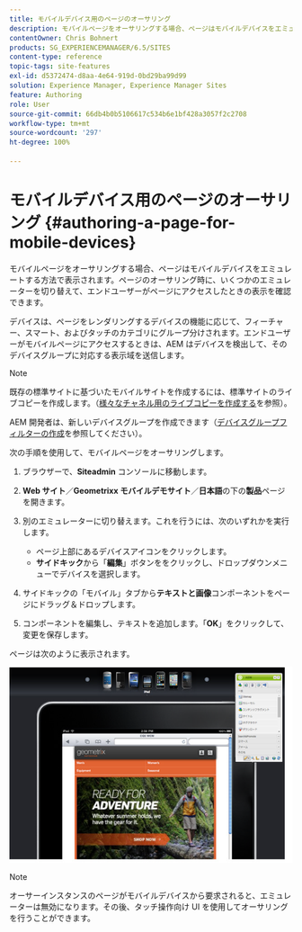 ```yaml
---
title: モバイルデバイス用のページのオーサリング
description: モバイルページをオーサリングする場合、ページはモバイルデバイスをエミュレートする方法で表示されます。ページのオーサリング時に、いくつかのエミュレーターを切り替えて、エンドユーザーがページにアクセスしたときの表示を確認できます。
contentOwner: Chris Bohnert
products: SG_EXPERIENCEMANAGER/6.5/SITES
content-type: reference
topic-tags: site-features
exl-id: d5372474-d8aa-4e64-919d-0bd29ba99d99
solution: Experience Manager, Experience Manager Sites
feature: Authoring
role: User
source-git-commit: 66db4b0b5106617c534b6e1bf428a3057f2c2708
workflow-type: tm+mt
source-wordcount: '297'
ht-degree: 100%

---
```


# モバイルデバイス用のページのオーサリング {#authoring-a-page-for-mobile-devices}

モバイルページをオーサリングする場合、ページはモバイルデバイスをエミュレートする方法で表示されます。ページのオーサリング時に、いくつかのエミュレーターを切り替えて、エンドユーザーがページにアクセスしたときの表示を確認できます。

デバイスは、ページをレンダリングするデバイスの機能に応じて、フィーチャー、スマート、およびタッチのカテゴリにグループ分けされます。エンドユーザーがモバイルページにアクセスするときは、AEM はデバイスを検出して、そのデバイスグループに対応する表示域を送信します。

>[!NOTE]
>
>既存の標準サイトに基づいたモバイルサイトを作成するには、標準サイトのライブコピーを作成します。（[様々なチャネル用のライブコピーを作成する](/help/sites-administering/msm-livecopy.md)を参照）。
>
>AEM 開発者は、新しいデバイスグループを作成できます（[デバイスグループフィルターの作成](/help/sites-developing/groupfilters.md)を参照してください）。

次の手順を使用して、モバイルページをオーサリングします。

1. ブラウザーで、**Siteadmin** コンソールに移動します。
1. **Web サイト**／**Geometrixx モバイルデモサイト**／**日本語**&#x200B;の下の&#x200B;**製品**&#x200B;ページを開きます。

1. 別のエミュレーターに切り替えます。これを行うには、次のいずれかを実行します。

   * ページ上部にあるデバイスアイコンをクリックします。
   * **サイドキック**&#x200B;から「**編集**」ボタンををクリックし、ドロップダウンメニューでデバイスを選択します。

1. サイドキックの「モバイル」タブから&#x200B;**テキストと画像**&#x200B;コンポーネントをページにドラッグ＆ドロップします。
1. コンポーネントを編集し、テキストを追加します。「**OK**」をクリックして、変更を保存します。

ページは次のように表示されます。

![mobileipademu](assets/mobileipademu.png)

>[!NOTE]
>
>オーサーインスタンスのページがモバイルデバイスから要求されると、エミュレーターは無効になります。その後、タッチ操作向け UI を使用してオーサリングを行うことができます。
